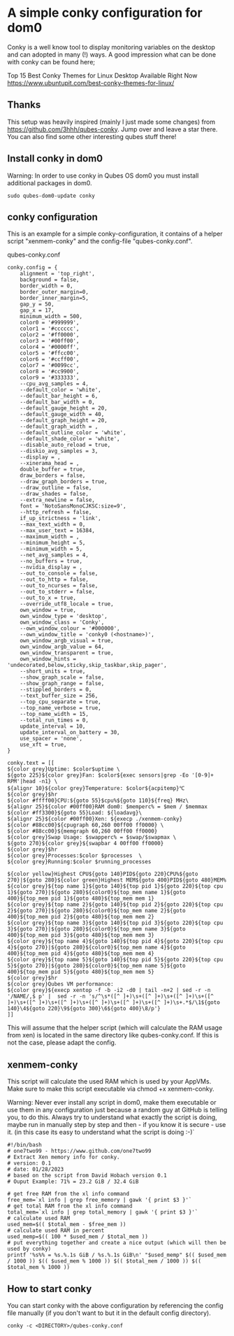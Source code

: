 A simple conky configuration for dom0
=====================================

Conky is a well know tool to display monitoring variables on the desktop and can adopted in many (!) ways.
A good impression what can be done with conky can be found here;

Top 15 Best Conky Themes for Linux Desktop Available Right Now
https://www.ubuntupit.com/best-conky-themes-for-linux/

Thanks
------
This setup was heavily inspired (mainly I just made some changes) from https://github.com/3hhh/qubes-conky.
Jump over and leave a star there.
You can also find some other interesting qubes stuff there!

Install conky in dom0
---------------------
Warning:
In order to use conky in Qubes OS dom0 you must install additional packages in dom0.
```
sudo qubes-dom0-update conky
```

conky configuration
-------------------
This is an example for a simple conky-configuration, it contains of a helper script "xenmem-conky" and the config-file "qubes-conky.conf".

qubes-conky.conf
```
conky.config = {
    alignment = 'top_right',
    background = false,
    border_width = 0,
    border_outer_margin=0,
    border_inner_margin=5,
    gap_y = 50,
    gap_x = 17,
    minimum_width = 500,
	color0 = '#999999',
	color1 = '#cccccc',
	color2 = '#ff0000',
	color3 = '#00ff00',
	color4 = '#0000ff',
	color5 = '#ffcc00',
	color6 = '#ccff00',
	color7 = '#0099cc',
	color8 = '#cc9900',
	color9 = '#333333',
    --cpu_avg_samples = 4,
	--default_color = 'white',
	--default_bar_height = 6,
	--default_bar_width = 0,
	--default_gauge_height = 20,
	--default_gauge_width = 40,
	--default_graph_height = 20,
	--default_graph_width = ,
    --default_outline_color = 'white',
    --default_shade_color = 'white',
	--disable_auto_reload = true,
	--diskio_avg_samples = 3,
	--display = ,
	--xinerama_head = ,
	double_buffer = true,
    draw_borders = false,
    --draw_graph_borders = true,
    --draw_outline = false,
    --draw_shades = false,
    --extra_newline = false,
    font = 'NotoSansMonoCJKSC:size=9',
	--http_refresh = false,
	if_up_strictness = 'link',
	--max_text_width = 0,
	--max_user_text = 16384,
	--maximum_width = ,
    --minimum_height = 5,
	--minimum_width = 5,
    --net_avg_samples = 4,
    --no_buffers = true,
	--nvidia_display = ,
    --out_to_console = false,
	--out_to_http = false,
	--out_to_ncurses = false,
    --out_to_stderr = false,
	--out_to_x = true,
	--override_utf8_locale = true,
    own_window = true,
    own_window_type = 'desktop',
    own_window_class = 'Conky',
	--own_window_colour = '#000000',
	--own_window_title = 'conky0 (<hostname>)',
    own_window_argb_visual = true,
    own_window_argb_value = 64,
    own_window_transparent = true,
    own_window_hints = 'undecorated,below,sticky,skip_taskbar,skip_pager',
	--short_units = true,
    --show_graph_scale = false,
    --show_graph_range = false,
    --stippled_borders = 0,
	--text_buffer_size = 256,
	--top_cpu_separate = true,
	--top_name_verbose = true,
	--top_name_width = 15,
	--total_run_times = 0,
    update_interval = 10,
    update_interval_on_battery = 30,
    use_spacer = 'none',
    use_xft = true,
}

conky.text = [[
${color grey}Uptime: $color$uptime \
${goto 225}${color grey}Fan: $color${exec sensors|grep -Eo '[0-9]+ RPM'|head -n1} \
${alignr 10}${color grey}Temperature: $color${acpitemp}℃ 
${color grey}$hr
${color #ffff00}CPU:${goto 55}$cpu%${goto 110}${freq} MHz\
${alignr 25}${color #00ff00}RAM dom0: $memperc% = $mem / $memmax
${color #ff3300}${goto 55}Load: ${loadavg}\
${alignr 25}${color #00ff00}Xen: ${execp ./xenmem-conky}
${color #88cc00}${cpugraph 60,260 00ff00 ff0000} \
${color #88cc00}${memgraph 60,260 00ff00 ff0000}
${color grey}Swap Usage: $swapperc% = $swap/$swapmax \
${goto 270}${color grey}${swapbar 4 00ff00 ff0000}
${color grey}$hr
${color grey}Processes:$color $processes  \
${color grey}Running:$color $running_processes

${color yellow}Highest CPU${goto 140}PID${goto 220}CPU%${goto 270}|${goto 280}${color green}Highest MEM${goto 400}PID${goto 480}MEM%
${color grey}${top name 1}${goto 140}${top pid 1}${goto 220}${top cpu 1}${goto 270}|${goto 280}${color0}${top_mem name 1}${goto 400}${top_mem pid 1}${goto 480}${top_mem mem 1}
${color grey}${top name 2}${goto 140}${top pid 2}${goto 220}${top cpu 2}${goto 270}|${goto 280}${color0}${top_mem name 2}${goto 400}${top_mem pid 2}${goto 480}${top_mem mem 2}
${color grey}${top name 3}${goto 140}${top pid 3}${goto 220}${top cpu 3}${goto 270}|${goto 280}${color0}${top_mem name 3}${goto 400}${top_mem pid 3}${goto 480}${top_mem mem 3}
${color grey}${top name 4}${goto 140}${top pid 4}${goto 220}${top cpu 4}${goto 270}|${goto 280}${color0}${top_mem name 4}${goto 400}${top_mem pid 4}${goto 480}${top_mem mem 4}
${color grey}${top name 5}${goto 140}${top pid 5}${goto 220}${top cpu 5}${goto 270}|${goto 280}${color0}${top_mem name 5}${goto 400}${top_mem pid 5}${goto 480}${top_mem mem 5}
${color grey}$hr
${color grey}Qubes VM performance:
${color grey}${execp xentop -f -b -i2 -d0 | tail -n+2 | sed -r -n '/NAME/,$ p' |  sed -r -n 's/^\s*([^ ]+)\s+([^ ]+)\s+([^ ]+)\s+([^ ]+)\s+([^ ]+)\s+([^ ]+)\s+([^ ]+)\s+([^ ]+)\s+([^ ]+)\s+.*$/\1${goto 140}\4${goto 220}\9${goto 300}\6${goto 400}\8/p'}
]]
```
This will assume that the helper script (which will calculate the RAM usage from xen) is located in the same directory like qubes-conky.conf.
If this is not the case, please adapt the config.

xenmem-conky
------------
This script will calculate the used RAM which is used by your AppVMs.
Make sure to make this script executable via chmod +x xenmem-conky.

Warning: Never ever install any script in dom0, make them executable or use them in any configuration just because a random guy at GitHub is telling you, to do this.
Always try to understand what exactly the script is doing, maybe run in manually step by step and then - if you know it is secure - use it.
(in this case its easy to understand what the script is doing :-)`
```
#!/bin/bash
# one7two99 - https://www.github.com/one7two99
# Extract Xen memory info for conky.
# version: 0.1
# date: 01/28/2023
# based on the script from David Hobach version 0.1
# Ouput Example: 71% = 23.2 GiB / 32.4 GiB

# get free RAM from the xl info command
free_mem=`xl info | grep free_memory | gawk '{ print $3 }'`
# get total RAM from the xl info command
total_mem=`xl info | grep total_memory | gawk '{ print $3 }'`
# calculate used RAM
used_mem=$(( $total_mem - $free_mem ))
# calculate used RAM in percent
used_memp=$(( 100 * $used_mem / $total_mem ))
# put everything together and create a nice output (which will then be used by conky)
printf '%s%% = %s.%.1s GiB / %s.%.1s GiB\n' "$used_memp" $(( $used_mem / 1000 )) $(( $used_mem % 1000 )) $(( $total_mem / 1000 )) $(( $total_mem % 1000 ))
```

How to start conky
------------------
You can start conky with the above configuration by referencing the config file manually (if you don't want to but it in the default config directory).

```
conky -c <DIRECTORY>/qubes-conky.conf
```
